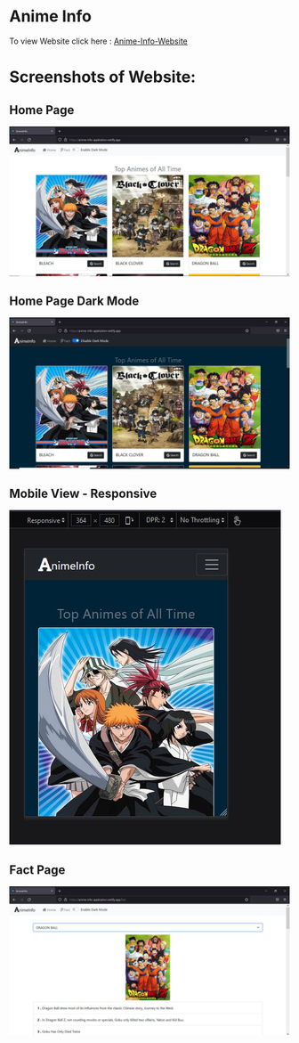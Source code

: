 # Anime Info
 To view Website click here : <a href="https://anime-info-application.netlify.app" >Anime-Info-Website</a>
 
 # Screenshots of Website:
 <h2>Home Page</h2>
 <img src="https://github.com/anujkumar070/AnimeInfo/blob/master/Demo%20Images/homepage.JPG"></img>
 <h2>Home Page Dark Mode</h2>
 <img src="https://github.com/anujkumar070/AnimeInfo/blob/master/Demo%20Images/DarkMode-HomePage.JPG"></img>
 <h2>Mobile View - Responsive</h2>
 <img src="https://github.com/anujkumar070/AnimeInfo/blob/master/Demo%20Images/mobile-view.JPG"></img>
 <h2>Fact Page </h2>
 <img src="https://github.com/anujkumar070/AnimeInfo/blob/master/Demo%20Images/fact-page.JPG"></img>
